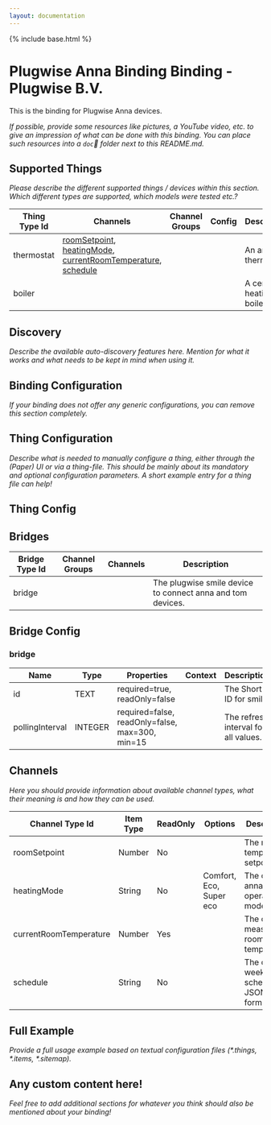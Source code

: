 ```yaml
---
layout: documentation
---
```


{% include base.html %}

# Plugwise Anna Binding Binding - Plugwise B.V.

This is the binding for Plugwise Anna devices.

_If possible, provide some resources like pictures, a YouTube video, etc. to give an impression of what can be done
with this binding. You can place such resources into a `doc` folder next to this README.md._

## Supported Things

_Please describe the different supported things / devices within this section._
_Which different types are supported, which models were tested etc.?_

<table>
<thead>
<th>Thing Type Id</th>
<th>Channels</th>
<th>Channel Groups</th>
<th>Config</th>
<th>Description</th>
</thead>
<tbody>
<tr>
<td><a name="thing-id-thermostat"></a>thermostat</td>
<td>  <a href="#channel-id-roomSetpoint">roomSetpoint</a>,    <a href="#channel-id-heatingMode">heatingMode</a>,    <a href="#channel-id-currentRoomTemperature">currentRoomTemperature</a>,    <a href="#channel-id-schedule">schedule</a> </td>
<td></td>
<td></td>
<td>An anna thermostat.</td>
</tr>
<tr>
<td><a name="thing-id-boiler"></a>boiler</td>
<td></td>
<td></td>
<td></td>
<td>A central heating boiler</td>
</tr>
</tbody>
</table>

## Discovery

_Describe the available auto-discovery features here. Mention for what it works and what needs to be kept in mind
when using it._

## Binding Configuration




_If your binding does not offer any generic configurations, you can remove this section completely._

## Thing Configuration

_Describe what is needed to manually configure a thing, either through the (Paper) UI or via a thing-file. This
should be mainly about its mandatory and optional configuration parameters. A short example entry for a thing file
can help!_

## Thing Config


## Bridges
|Bridge Type Id|Channel Groups|Channels|Description|
|---|---|---|---|
|<a name="bridge-id-bridge"></a>bridge |  |  | The plugwise smile device to connect anna and tom devices.


## Bridge Config

### bridge
|Name|Type|Properties|Context|Description|
|---|---|---|---|---|
|id | TEXT | required=true, readOnly=false |  | &#10;                    The Short-ID for smile.&#10;                 |
|pollingInterval | INTEGER | required=false, readOnly=false, max=300, min=15 |  | &#10;                    The refresh interval for all values.&#10;                 |




## Channels

_Here you should provide information about available channel types, what their meaning is and how they can be used._

|Channel Type Id|Item Type|ReadOnly|Options|Description|
|---|---|---|---|---|
<a name="channel-id-roomSetpoint"></a>roomSetpoint | Number |   No   |    | The room temperature setpoint.
<a name="channel-id-heatingMode"></a>heatingMode | String |   No   |  Comfort, Eco, Super eco  | The current anna operation mode.
<a name="channel-id-currentRoomTemperature"></a>currentRoomTemperature | Number |  Yes    |    | The current measured room temperature.
<a name="channel-id-schedule"></a>schedule | String |   No   |    | The current weekly schedule in JSON format.




## Full Example

_Provide a full usage example based on textual configuration files (*.things, *.items, *.sitemap)._

## Any custom content here!

_Feel free to add additional sections for whatever you think should also be mentioned about your binding!_
